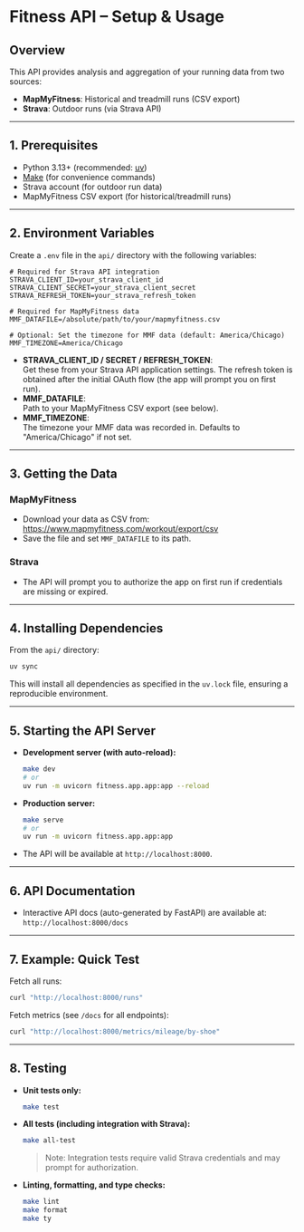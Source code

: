 # Fitness API – Setup & Usage

## Overview

This API provides analysis and aggregation of your running data from two sources:
- **MapMyFitness**: Historical and treadmill runs (CSV export)
- **Strava**: Outdoor runs (via Strava API)

---

## 1. Prerequisites
- Python 3.13+ (recommended: [uv](https://github.com/astral-sh/uv))
- [Make](https://www.gnu.org/software/make/) (for convenience commands)
- Strava account (for outdoor run data)
- MapMyFitness CSV export (for historical/treadmill runs)

---

## 2. Environment Variables

Create a `.env` file in the `api/` directory with the following variables:

```env
# Required for Strava API integration
STRAVA_CLIENT_ID=your_strava_client_id
STRAVA_CLIENT_SECRET=your_strava_client_secret
STRAVA_REFRESH_TOKEN=your_strava_refresh_token

# Required for MapMyFitness data
MMF_DATAFILE=/absolute/path/to/your/mapmyfitness.csv

# Optional: Set the timezone for MMF data (default: America/Chicago)
MMF_TIMEZONE=America/Chicago
```

- **STRAVA_CLIENT_ID / SECRET / REFRESH_TOKEN**:  
  Get these from your Strava API application settings. The refresh token is obtained after the initial OAuth flow (the app will prompt you on first run).
- **MMF_DATAFILE**:  
  Path to your MapMyFitness CSV export (see below).
- **MMF_TIMEZONE**:  
  The timezone your MMF data was recorded in. Defaults to "America/Chicago" if not set.

---

## 3. Getting the Data

### MapMyFitness
- Download your data as CSV from:  
  https://www.mapmyfitness.com/workout/export/csv
- Save the file and set `MMF_DATAFILE` to its path.

### Strava
- The API will prompt you to authorize the app on first run if credentials are missing or expired.

---

## 4. Installing Dependencies

From the `api/` directory:

```sh
uv sync
```

This will install all dependencies as specified in the `uv.lock` file, ensuring a reproducible environment.

---

## 5. Starting the API Server

- **Development server (with auto-reload):**
  ```sh
  make dev
  # or
  uv run -m uvicorn fitness.app.app:app --reload
  ```

- **Production server:**
  ```sh
  make serve
  # or
  uv run -m uvicorn fitness.app.app:app
  ```

- The API will be available at `http://localhost:8000`.

---

## 6. API Documentation

- Interactive API docs (auto-generated by FastAPI) are available at:  
  `http://localhost:8000/docs`

---

## 7. Example: Quick Test

Fetch all runs:
```sh
curl "http://localhost:8000/runs"
```

Fetch metrics (see `/docs` for all endpoints):
```sh
curl "http://localhost:8000/metrics/mileage/by-shoe"
```

---

## 8. Testing

- **Unit tests only:**
  ```sh
  make test
  ```
- **All tests (including integration with Strava):**
  ```sh
  make all-test
  ```
  > Note: Integration tests require valid Strava credentials and may prompt for authorization.

- **Linting, formatting, and type checks:**
  ```sh
  make lint
  make format
  make ty
  ```
